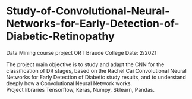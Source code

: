 # Study-of-Convolutional-Neural-Networks-for-Early-Detection-of-Diabetic-Retinopathy
Data Mining course project ORT Braude College Date: 2/2021

The project main objective is to study and adapt the CNN for the classification of DR stages, based on the Rachel Cai Convolutional Neural Networks for Early Detection of Diabetic study results, and to understand deeply how a Convolutional Neural Network works.\
Project libraries	Tensorflow, Keras, Numpy, Sklearn, Pandas.
